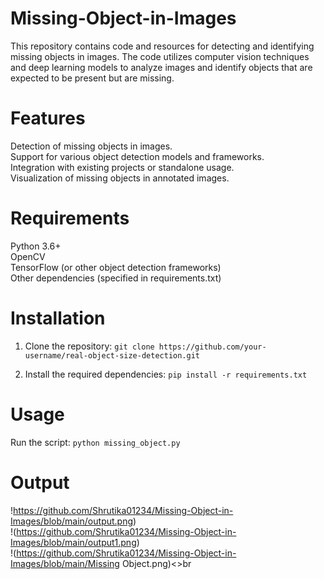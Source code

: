 # Missing-Object-in-Images
This repository contains code and resources for detecting and identifying missing objects in images. The code utilizes computer vision techniques and deep learning models to analyze images and identify objects that are expected to be present but are missing.


# Features
Detection of missing objects in images.<br>
Support for various object detection models and frameworks.<br>
Integration with existing projects or standalone usage.<br>
Visualization of missing objects in annotated images.<br>

# Requirements
Python 3.6+<br>
OpenCV<br>
TensorFlow (or other object detection frameworks)<br>
Other dependencies (specified in requirements.txt)<br>

# Installation

1) Clone the repository: 
    `git clone https://github.com/your-username/real-object-size-detection.git`
    
2) Install the required dependencies:
    `pip install -r requirements.txt`
    
# Usage

Run the script:
`python missing_object.py`
      
# Output 

!https://github.com/Shrutika01234/Missing-Object-in-Images/blob/main/output.png)<br>
!(https://github.com/Shrutika01234/Missing-Object-in-Images/blob/main/output1.png)<br>
!(https://github.com/Shrutika01234/Missing-Object-in-Images/blob/main/Missing Object.png)<>br
